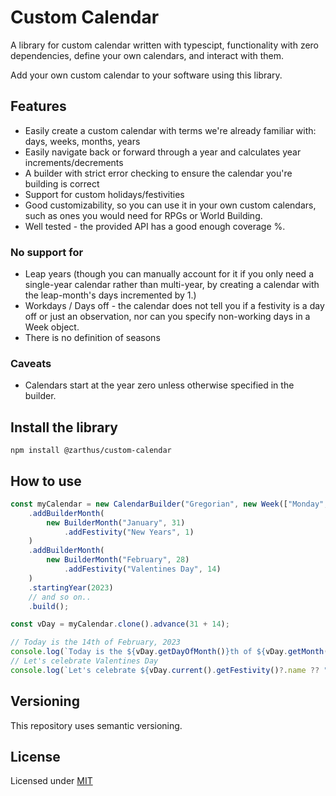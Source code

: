 # Custom Calendar

A library for custom calendar written with typescipt, functionality with zero dependencies, 
define your own calendars, and interact with them.

Add your own custom calendar to your software using this library.

## Features

- Easily create a custom calendar with terms we're already familiar with: days, weeks, months, years
- Easily navigate back or forward through a year and calculates year increments/decrements
- A builder with strict error checking to ensure the calendar you're building is correct
- Support for custom holidays/festivities
- Good customizability, so you can use it in your own custom calendars, such as
    ones you would need for RPGs or World Building.
- Well tested - the provided API has a good enough coverage %.

### No support for

- Leap years (though you can manually account for it if you only 
    need a single-year calendar rather than multi-year, by creating
    a calendar with the leap-month's days incremented by 1.)
- Workdays / Days off - the calendar does not tell you if a festivity is 
      a day off or just an observation, nor can you specify 
      non-working days in a Week object.
- There is no definition of seasons

### Caveats

- Calendars start at the year zero unless otherwise specified in the builder.
 
## Install the library

```
npm install @zarthus/custom-calendar
```

## How to use

```typescript
const myCalendar = new CalendarBuilder("Gregorian", new Week(["Monday", "Tuesday", "..."]))
    .addBuilderMonth(
        new BuilderMonth("January", 31)
            .addFestivity("New Years", 1)
    )
    .addBuilderMonth(
        new BuilderMonth("February", 28)
            .addFestivity("Valentines Day", 14)
    )
    .startingYear(2023)
    // and so on..
    .build();

const vDay = myCalendar.clone().advance(31 + 14);

// Today is the 14th of February, 2023
console.log(`Today is the ${vDay.getDayOfMonth()}th of ${vDay.getMonth().name}, ${vDay.getYear()}`);
// Let's celebrate Valentines Day
console.log(`Let's celebrate ${vDay.current().getFestivity()?.name ?? ".. nothing!"}`);
```

## Versioning

This repository uses semantic versioning.

## License

Licensed under [MIT](LICENSE)